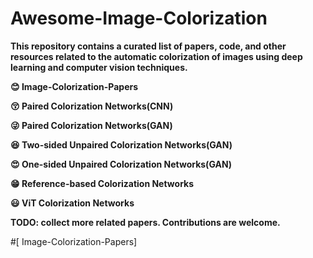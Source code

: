 # Awesome-Image-Colorization
**This repository contains a curated list of papers, code, and other resources related to the automatic colorization of images using deep learning and computer vision techniques.**

**:blush: Image-Colorization-Papers** 

**:kissing_closed_eyes: Paired Colorization Networks(CNN)**

**:stuck_out_tongue_winking_eye: Paired Colorization Networks(GAN)** 

**:satisfied: Two-sided Unpaired Colorization Networks(GAN)** 

**:heart_eyes: One-sided Unpaired Colorization Networks(GAN)** 

**:grin: Reference-based Colorization Networks** 

**:smiley: ViT Colorization Networks**

**TODO: collect more related papers. Contributions are welcome.**

#[ Image-Colorization-Papers]























